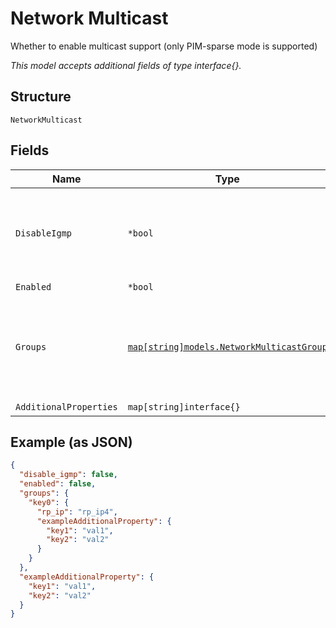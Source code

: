 
# Network Multicast

Whether to enable multicast support (only PIM-sparse mode is supported)

*This model accepts additional fields of type interface{}.*

## Structure

`NetworkMulticast`

## Fields

| Name | Type | Tags | Description |
|  --- | --- | --- | --- |
| `DisableIgmp` | `*bool` | Optional | If the network will only be the soruce of the multicast traffic, IGMP can be disabled<br>**Default**: `false` |
| `Enabled` | `*bool` | Optional | **Default**: `false` |
| `Groups` | [`map[string]models.NetworkMulticastGroup`](../../doc/models/network-multicast-group.md) | Optional | Group address to RP (rendezvous point) mapping. Property Key is the CIDR (example "225.1.0.3/32") |
| `AdditionalProperties` | `map[string]interface{}` | Optional | - |

## Example (as JSON)

```json
{
  "disable_igmp": false,
  "enabled": false,
  "groups": {
    "key0": {
      "rp_ip": "rp_ip4",
      "exampleAdditionalProperty": {
        "key1": "val1",
        "key2": "val2"
      }
    }
  },
  "exampleAdditionalProperty": {
    "key1": "val1",
    "key2": "val2"
  }
}
```

